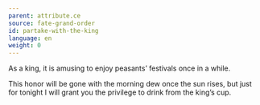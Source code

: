 ```yaml
---
parent: attribute.ce
source: fate-grand-order
id: partake-with-the-king
language: en
weight: 0
---
```


As a king, it is amusing to enjoy peasants’ festivals once in a while.

This honor will be gone with the morning dew once the sun rises, but just for tonight I will grant you the privilege to drink from the king’s cup.
